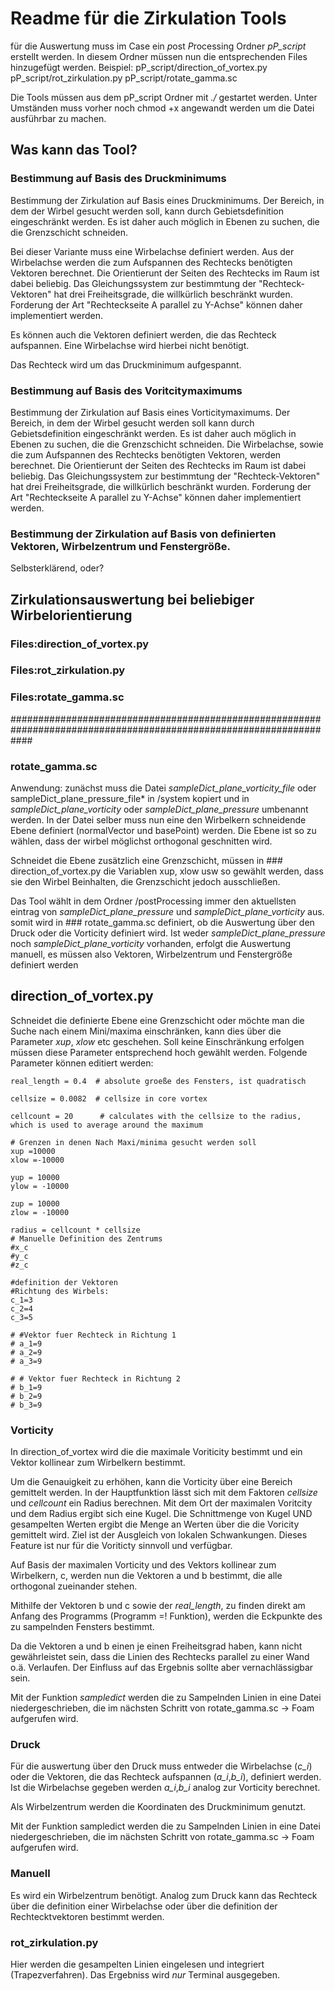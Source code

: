 # Readme für die Zirkulation Tools
für die Auswertung muss im Case ein *p*ost *P*rocessing Ordner *pP_script* erstellt werden. In diesem Ordner müssen nun die entsprechenden Files hinzugefügt werden. Beispiel: 
pP_script/direction_of_vortex.py
pP_script/rot_zirkulation.py
pP_script/rotate_gamma.sc

Die Tools müssen aus dem pP_script Ordner mit *./* gestartet werden. Unter Umständen muss vorher noch chmod +x angewandt werden um die Datei ausführbar zu machen. 
## Was kann das Tool?
### Bestimmung auf Basis des Druckminimums
Bestimmung der Zirkulation auf Basis eines Druckminimums. Der Bereich, in dem der Wirbel gesucht werden soll, kann durch Gebietsdefinition eingeschränkt werden. Es ist daher auch möglich in Ebenen zu suchen, die die Grenzschicht schneiden. 

Bei dieser Variante muss eine Wirbelachse definiert werden. Aus der Wirbelachse werden die zum Aufspannen des Rechtecks benötigten Vektoren berechnet. Die Orientierunt der Seiten des Rechtecks im Raum ist dabei beliebig. Das Gleichungssystem zur bestimmtung der "Rechteck-Vektoren" hat drei Freiheitsgrade, die willkürlich beschränkt wurden. Forderung der Art "Rechteckseite A parallel zu Y-Achse" können daher implementiert werden.

Es können auch die Vektoren definiert werden, die das Rechteck aufspannen. Eine Wirbelachse wird hierbei nicht benötigt.

Das Rechteck wird um das Druckminimum aufgespannt.


### Bestimmung auf Basis des Voritcitymaximums
Bestimmung der Zirkulation auf Basis eines Vorticitymaximums. Der Bereich, in dem der Wirbel gesucht werden soll kann durch Gebietsdefinition eingeschränkt werden. Es ist daher auch möglich in Ebenen zu suchen, die die Grenzschicht schneiden. Die Wirbelachse, sowie die zum Aufspannen des Rechtecks benötigten Vektoren, werden berechnet. Die Orientierunt der Seiten des Rechtecks im Raum ist dabei beliebig. Das Gleichungssystem zur bestimmtung der "Rechteck-Vektoren" hat drei Freiheitsgrade, die willkürlich beschränkt wurden. Forderung der Art "Rechteckseite A parallel zu Y-Achse" können daher implementiert werden.

### Bestimmung der Zirkulation auf Basis von definierten Vektoren, Wirbelzentrum und Fenstergröße.

Selbsterklärend, oder?

## Zirkulationsauswertung bei beliebiger Wirbelorientierung
### Files:direction_of_vortex.py
### Files:rot_zirkulation.py
### Files:rotate_gamma.sc


####################################################################################################################
### rotate_gamma.sc
Anwendung: zunächst muss die Datei *sampleDict_plane_vorticity_file* oder sampleDict_plane_pressure_file* in /system kopiert und in *sampleDict_plane_vorticity* oder *sampleDict_plane_pressure* umbenannt werden. In der Datei selber muss nun eine den Wirbelkern schneidende Ebene definiert (normalVector und basePoint) werden. Die Ebene ist so zu wählen, dass der wirbel möglichst orthogonal geschnitten wird.

Schneidet die Ebene zusätzlich eine Grenzschicht, müssen in ### direction_of_vortex.py die Variablen xup, xlow usw so gewählt werden, dass sie den Wirbel Beinhalten, die Grenzschicht jedoch ausschließen. 

Das Tool wählt in dem Ordner /postProcessing immer den aktuellsten eintrag von *sampleDict_plane_pressure* und *sampleDict_plane_vorticity* aus. somit wird in ### rotate_gamma.sc definiert, ob die Auswertung über den Druck oder die Vorticity definiert wird. Ist weder *sampleDict_plane_pressure* noch *sampleDict_plane_vorticity* vorhanden, erfolgt die Auswertung manuell, es müssen also Vektoren, Wirbelzentrum und Fenstergröße definiert werden


## direction_of_vortex.py
Schneidet die definierte Ebene eine Grenzschicht oder möchte man die Suche nach einem Mini/maxima einschränken, kann dies über die Parameter *xup*, *xlow* etc geschehen. Soll keine Einschränkung erfolgen müssen diese Parameter entsprechend hoch gewählt werden.
Folgende Parameter können editiert werden:

    real_length = 0.4  # absolute groeße des Fensters, ist quadratisch
    
    cellsize = 0.0082  # cellsize in core vortex

    cellcount = 20      # calculates with the cellsize to the radius, which is used to average around the maximum

    # Grenzen in denen Nach Maxi/minima gesucht werden soll
    xup =10000
    xlow =-10000

    yup = 10000
    ylow = -10000

    zup = 10000
    zlow = -10000

    radius = cellcount * cellsize
    # Manuelle Definition des Zentrums
    #x_c
    #y_c
    #z_c

    #definition der Vektoren
    #Richtung des Wirbels:
    c_1=3
    c_2=4
    c_3=5
    
    # #Vektor fuer Rechteck in Richtung 1
    # a_1=9
    # a_2=9
    # a_3=9
    
    # # Vektor fuer Rechteck in Richtung 2
    # b_1=9
    # b_2=9
    # b_3=9

### Vorticity
In direction_of_vortex wird die die maximale Voriticity bestimmt und ein Vektor kollinear zum Wirbelkern bestimmt. 

Um die Genauigkeit zu erhöhen, kann die Vorticity über eine Bereich gemittelt werden. In der Hauptfunktion lässt sich mit dem Faktoren *cellsize* und *cellcount* ein Radius berechnen. Mit dem Ort der maximalen Voritcity und dem Radius ergibt sich eine Kugel. Die Schnittmenge von Kugel UND gesampelten Werten ergibt die Menge an Werten über die die Voricity gemittelt wird. Ziel ist der Ausgleich von lokalen Schwankungen. Dieses Feature ist nur für die Voriticty sinnvoll und verfügbar.

Auf Basis der maximalen Vorticity und des Vektors kollinear zum Wirbelkern, c, werden nun die Vektoren a und b bestimmt, die alle orthogonal zueinander stehen. 

Mithilfe der Vektoren b und c sowie der *real_length*, zu finden direkt am Anfang des Programms (Programm =! Funktion), werden die Eckpunkte des zu sampelnden Fensters bestimmt.

Da die Vektoren a und b einen je einen Freiheitsgrad haben, kann nicht gewährleistet sein, dass die Linien des Rechtecks parallel zu einer Wand o.ä. Verlaufen. Der Einfluss auf das Ergebnis sollte aber vernachlässigbar sein. 

Mit der Funktion *sampledict* werden die zu Sampelnden Linien in eine Datei niedergeschrieben, die im nächsten Schritt von rotate_gamma.sc -> Foam aufgerufen wird. 


### Druck
Für die auswertung über den Druck muss entweder die Wirbelachse (*c_i*) oder die Vektoren, die das Rechteck aufspannen (*a_i*,*b_i*), definiert werden. Ist die Wirbelachse gegeben werden *a_i*,*b_i* analog zur Vorticity berechnet. 

Als Wirbelzentrum werden die Koordinaten des Druckminimum genutzt.

Mit der Funktion sampledict werden die zu Sampelnden Linien in eine Datei niedergeschrieben, die im nächsten Schritt von rotate_gamma.sc -> Foam aufgerufen wird.

### Manuell

Es wird ein Wirbelzentrum benötigt. Analog zum Druck kann das Rechteck über die definition einer Wirbelachse oder über die definition der Rechtecktvektoren bestimmt werden. 

### rot_zirkulation.py
Hier werden die gesampelten Linien eingelesen und integriert (Trapezverfahren). Das Ergebniss wird  _nur_ Terminal ausgegeben.
